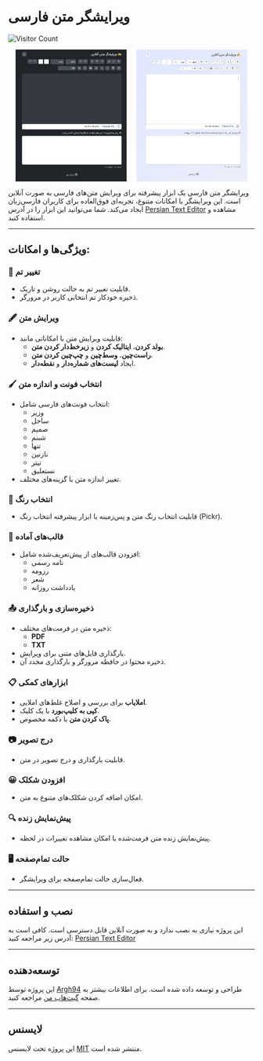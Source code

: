 # ویرایشگر متن فارسی

![Visitor Count](https://komarev.com/ghpvc/?username=Argh94&YouTube-Downloader&label=بازدیدها)


<div style="display: flex; justify-content: center; gap: 20px;">
  <img src="https://raw.githubusercontent.com/Argh94/PersianTextEditor/main/images/project-preview.jpg" alt="نمایی از پروژه ۱" width="45%">
  <img src="https://raw.githubusercontent.com/Argh94/PersianTextEditor/main/images/project-preview2.jpg" alt="نمایی از پروژه ۲" width="45%">
</div>

ویرایشگر متن فارسی یک ابزار پیشرفته برای ویرایش متن‌های فارسی به صورت آنلاین است. این ویرایشگر با امکانات متنوع، تجربه‌ای فوق‌العاده برای کاربران فارسی‌زبان ایجاد می‌کند. شما می‌توانید این ابزار را در آدرس [Persian Text Editor](https://argh94.github.io/PersianTextEditor/) مشاهده و استفاده کنید.

---

## ویژگی‌ها و امکانات:

### 🎨 تغییر تم
- قابلیت تغییر تم به حالت روشن و تاریک.
- ذخیره خودکار تم انتخابی کاربر در مرورگر.

### 🖋 ویرایش متن
- قابلیت ویرایش متن با امکاناتی مانند:
  - **بولد کردن**، **ایتالیک کردن** و **زیرخط‌دار کردن متن**.
  - **راست‌چین**، **وسط‌چین** و **چپ‌چین کردن متن**.
  - ایجاد **لیست‌های شماره‌دار** و **نقطه‌دار**.

### 🖌 انتخاب فونت و اندازه متن
- انتخاب فونت‌های فارسی شامل:
  - وزیر
  - ساحل
  - صمیم
  - شبنم
  - تنها
  - نازنین
  - تیتر
  - نستعلیق
- تغییر اندازه متن با گزینه‌های مختلف.

### 🌈 انتخاب رنگ
- قابلیت انتخاب رنگ متن و پس‌زمینه با ابزار پیشرفته انتخاب رنگ (Pickr).

### 📜 قالب‌های آماده
- افزودن قالب‌های از پیش‌تعریف‌شده شامل:
  - نامه رسمی
  - رزومه
  - شعر
  - یادداشت روزانه

### 📤 ذخیره‌سازی و بارگذاری
- ذخیره متن در فرمت‌های مختلف:
  - **PDF**
  - **TXT**
- بارگذاری فایل‌های متنی برای ویرایش.
- ذخیره محتوا در حافظه مرورگر و بارگذاری مجدد آن.

### 📋 ابزارهای کمکی
- **املا‌یاب** برای بررسی و اصلاح غلط‌های املایی.
- **کپی به کلیپ‌بورد** با یک کلیک.
- **پاک کردن متن** با دکمه مخصوص.

### 📷 درج تصویر
- قابلیت بارگذاری و درج تصویر در متن.

### 😀 افزودن شکلک
- امکان اضافه کردن شکلک‌های متنوع به متن.

### 🔍 پیش‌نمایش زنده
- پیش‌نمایش زنده متن فرمت‌شده با امکان مشاهده تغییرات در لحظه.

### 🖥 حالت تمام‌صفحه
- فعال‌سازی حالت تمام‌صفحه برای ویرایشگر.

---

## نصب و استفاده

این پروژه نیازی به نصب ندارد و به صورت آنلاین قابل دسترسی است. کافی است به آدرس زیر مراجعه کنید:
[Persian Text Editor](https://argh94.github.io/PersianTextEditor/)

---

## توسعه‌دهنده

این پروژه توسط [Argh94](https://github.com/Argh94) طراحی و توسعه داده شده است. برای اطلاعات بیشتر به صفحه [گیت‌هاب من](https://github.com/Argh94) مراجعه کنید.

---

## لایسنس

این پروژه تحت لایسنس [MIT](LICENSE) منتشر شده است.
